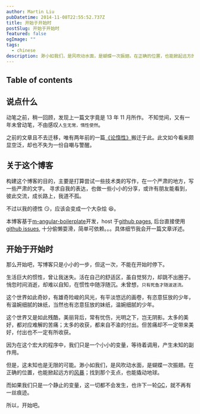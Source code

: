 ```yaml
---
author: Martin Liu
pubDatetime: 2014-11-08T22:55:52.737Z
title: 开始于开始时
postSlug: 开始于开始时
featured: false
ogImage: ""
tags:
  - chinese
description: 渺小如我们，是风吹动水面，是蝴蝶一次振翅。在正确的位置，也能掀起远方的风暴；找到那个支点，也能撬动地球。
---
```


## Table of contents

## 说点什么

动笔之前，稍一回顾，发现上一篇文字竟是 13 年 11 月所作。
不知觉间，又有一年未曾动笔，不由感叹`人生无常，惰性使然`。

之前的文章且不去迁移，唯有两年前的一篇[《论惰性》](http://martin-liu.github.io/#!/article/1)搬迁于此。此文如今看来颇显空泛，却也不失为一份自嘲与警醒。

## 关于这个博客

构建这个博客的目的，主要是打算尝试一些技术类的写作，在一个严肃的地方，写一些严肃的文字。
寻求自我的表达，也做一些小小的分享，或许有朋友能看到，彼此交流，成长路上，我道不孤。

不过以我的德性 😏，应该会变成一个大杂烩 😆。

本博客基于[m-angular-boilerplate](https://github.com/martin-liu/m-angular-boilerplate)开发，host 于[github pages](https://pages.github.com/), 后台直接使用[github issues](https://github.com/martin-liu/martin-liu.github.io/issues), 十分偷懒耍滑，简单可依赖。。。具体细节我会开一篇文章详述。

## 开始于开始时

那么开始吧，写博客只是小小的一步，但这一次，不能在开始时停下。

生活巨大的惯性，曾让我迷失。活在自己的舒适区，虽自觉努力，却跳不出圈子。悄忽时间消逝，却难以自知，在惯性中随浮随沉。未曾想，`只有死鱼才随波逐流。`

这个世界如此奇妙，有雄奇险峻的风光，有平淡悠远的画卷，有恣意狂放的少年，有温婉细腻的妹纸，当然也有恣意狂放的妹纸，温婉细腻的少年。

这个世界又是如此残酷，美丽背后，常有忧伤，光明之下，岂无阴影。太多的美好，都对应难解的苦痛；太多的收获，都来自不渝的付出。但苦痛却不一定带来美好，付出也不一定有所收获。

因为在这个宏大的程序中，我们只是一个小小的变量，等待着调用，产生未知的副作用。

但是，这未知也是无限的可能。渺小如我们，是风吹动水面，是蝴蝶一次振翅。在正确的位置，也能掀起远方的[风暴](http://zh.wikipedia.org/wiki/%E8%9D%B4%E8%9D%B6%E6%95%88%E5%BA%94)；找到那个支点，也能撬动地球。

而如果我们只是一个静止的变量，这一切都不会发生，也许下一轮[GC](http://zh.wikipedia.org/wiki/%E5%9E%83%E5%9C%BE%E5%9B%9E%E6%94%B6_%28%E8%A8%88%E7%AE%97%E6%A9%9F%E7%A7%91%E5%AD%B8%29)，就不再有一丝痕迹。

所以，开始吧。

